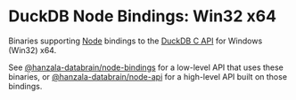 # DuckDB Node Bindings: Win32 x64

Binaries supporting [Node](https://nodejs.org/) bindings to the [DuckDB C API](https://duckdb.org/docs/api/c/overview) for Windows (Win32) x64.

See [@hanzala-databrain/node-bindings](https://www.npmjs.com/package/@hanzala-databrain/node-bindings) for a low-level API that uses these binaries, or [@hanzala-databrain/node-api](https://www.npmjs.com/package/@hanzala-databrain/node-api) for a high-level API built on those bindings.
